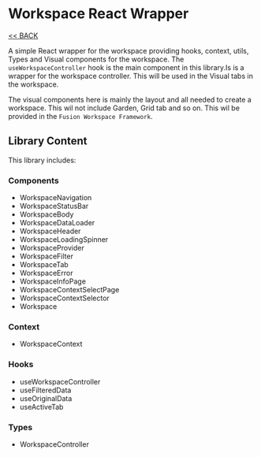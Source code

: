 # Workspace React Wrapper

[<< BACK](/README.md)

A simple React wrapper for the workspace providing hooks, context, utils, Types and Visual components for the workspace.
The `useWorkspaceController` hook is the main component in this library.Is is a wrapper for the workspace controller.
This will be used in the Visual tabs in the workspace.

The visual components here is mainly the layout and all needed to create a workspace. This wil not include Garden, Grid tab and so on. This wil be provided in the `Fusion Workspace Framework`.

## Library Content

This library includes:

### Components

- WorkspaceNavigation
- WorkspaceStatusBar
- WorkspaceBody
- WorkspaceDataLoader
- WorkspaceHeader
- WorkspaceLoadingSpinner
- WorkspaceProvider
- WorkspaceFilter
- WorkspaceTab
- WorkspaceError
- WorkspaceInfoPage
- WorkspaceContextSelectPage
- WorkspaceContextSelector
- Workspace

### Context

- WorkspaceContext

### Hooks

- useWorkspaceController
- useFilteredData
- useOriginalData
- useActiveTab

### Types

- WorkspaceController
